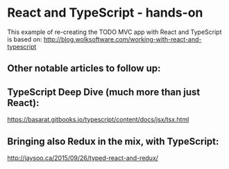 # React and TypeScript - hands-on
This example of re-creating the TODO MVC app with React and TypeScript is based on:
http://blog.wolksoftware.com/working-with-react-and-typescript

## Other notable articles to follow up:

## TypeScript Deep Dive (much more than just React):
https://basarat.gitbooks.io/typescript/content/docs/jsx/tsx.html

## Bringing also Redux in the mix, with TypeScript:
http://jaysoo.ca/2015/09/26/typed-react-and-redux/
